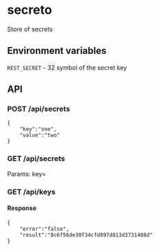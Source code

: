 # secreto
Store of secrets

## Environment variables

`REST_SECRET` - 32 symbol of the secret key


## API

### POST /api/secrets

```
{
    "key":"one",
    "value":"two"
}
```

### GET /api/secrets

Params:
key=<key for secret>

### GET /api/keys

#### Response
```
{
    "error":"false",
    "result":"8c6f56de30f34cfd897d813d3731488d"
}
```
